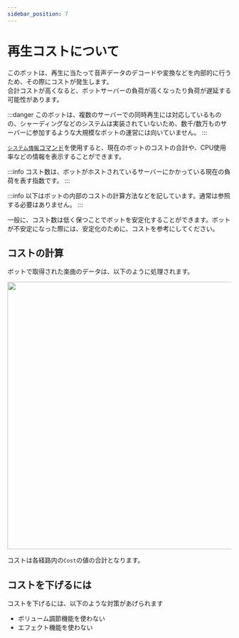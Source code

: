 ```yaml
---
sidebar_position: 7
---
```

# 再生コストについて
このボットは、再生に当たって音声データのデコードや変換などを内部的に行うため、その際にコストが発生します。  
合計コストが高くなると、ボットサーバーの負荷が高くなったり負荷が遅延する可能性があります。  

:::danger
このボットは、複数のサーバーでの同時再生には対応しているものの、シャーディングなどのシステムは実装されていないため、数千/数万ものサーバーに参加するような大規模なボットの運営には向いていません。
:::

[`システム情報`コマンド](../guide/commands/log.md)を使用すると、現在のボットのコストの合計や、CPU使用率などの情報を表示することができます。  

:::info
コスト数は、ボットがホストされているサーバーにかかっている現在の負荷を表す指数です。
:::

:::info
以下はボットの内部のコストの計算方法などを記しています。通常は参照する必要はありません。
:::

一般に、コスト数は低く保つことでボットを安定化することができます。ボットが不安定になった際には、安定化のために、コストを参考にしてください。

## コストの計算
ボットで取得された楽曲のデータは、以下のように処理されます。

<img src="https://cdn.discordapp.com/attachments/928878872659894292/1043875044113252433/0d7b709aa9b53900.jpg" width="600" />

コストは各経路内の`Cost`の値の合計となります。

## コストを下げるには
コストを下げるには、以下のような対策があげられます
- ボリューム調節機能を使わない
- エフェクト機能を使わない
